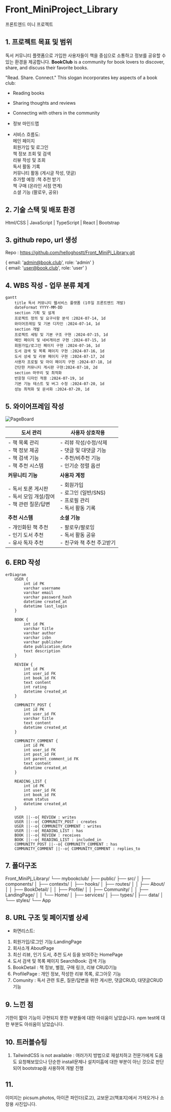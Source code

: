 # Front_MiniProject_Library

프론트엔드 미니 프로젝트

## 1. 프로젝트 목표 및 범위

독서 커뮤니티 플랫폼으로 가입한 사용자들이 책을 중심으로 소통하고 정보를 공유할 수 있는 환경을 제공합니다. **BookClub** is a community for book lovers to discover, share, and discuss their favorite books.

"Read. Share. Connect."
This slogan incorporates key aspects of a book club:

- Reading books
- Sharing thoughts and reviews
- Connecting with others in the community

- 정보 마인드맵

- 서비스 흐름도:<br>
  메인 페이지<br>
  회원가입 및 로그인<br>
  책 정보 조회 및 검색<br>
  리뷰 작성 및 조회<br>
  독서 활동 기록<br>
  커뮤니티 활동 (게시글 작성, 댓글)<br>
  추가할 예정 :책 추천 받기<br>
  책 구매 (온라인 서점 연계)<br>
  소셜 기능 (팔로우, 공유)<br>

## 2. 기술 스택 및 배포 환경

Html/CSS | JavaScript | TypeScript | React | Bootstrap<br>

## 3. github repo, url 생성

Repo : https://github.com/helloghostt/Front_MiniPj_Library.git<br>

{ email: 'admin@book.club', role: 'admin' }<br>
{ email: 'user@book.club', role: 'user' }<br>

## 4. WBS 작성 - 업무 분류 체계

```mermaid
gantt
    title 독서 커뮤니티 웹서비스 플랫폼 (1주일 프론트엔드 개발)
    dateFormat YYYY-MM-DD
    section 기획 및 설계
    프로젝트 정의 및 요구사항 분석 :2024-07-14, 1d
    와이어프레임 및 기본 디자인 :2024-07-14, 1d
    section 개발
    프로젝트 세팅 및 기본 구조 구현 :2024-07-15, 1d
    메인 페이지 및 네비게이션 구현 :2024-07-15, 1d
    회원가입/로그인 페이지 구현 :2024-07-16, 1d
    도서 검색 및 목록 페이지 구현 :2024-07-16, 1d
    도서 상세 및 리뷰 페이지 구현 :2024-07-17, 2d
    사용자 프로필 및 마이 페이지 구현 :2024-07-18, 1d
    간단한 커뮤니티 게시판 구현:2024-07-18, 2d
    section 마무리 및 최적화
    반응형 디자인 적용 :2024-07-19, 1d
    기본 기능 테스트 및 버그 수정 :2024-07-20, 1d
    성능 최적화 및 문서화 :2024-07-20, 1d
```

## 5. 와이어프레임 작성

![PageBoard](.\public\image\figma_pageboard.png)

| 도서 관리                                                              | 사용자 상호작용                                                                            |
| ---------------------------------------------------------------------- | ------------------------------------------------------------------------------------------ |
| - 책 목록 관리<br>- 책 정보 제공<br>- 책 검색 기능<br>- 책 추천 시스템 | - 리뷰 작성/수정/삭제<br>- 댓글 및 대댓글 기능<br>- 추천/비추천 기능<br>- 인기순 정렬 옵션 |
| **커뮤니티 기능**                                                      | **사용자 계정**                                                                            |
| - 독서 토론 게시판<br>- 독서 모임 개설/참여<br>- 책 관련 질문/답변     | - 회원가입<br>- 로그인 (일반/SNS)<br>- 프로필 관리<br>- 독서 활동 기록                     |
| **추천 시스템**                                                        | **소셜 기능**                                                                              |
| - 개인화된 책 추천<br>- 인기 도서 추천<br>- 유사 독자 추천             | - 팔로우/팔로잉<br>- 독서 활동 공유<br>- 친구와 책 추천 주고받기                           |

## 6. ERD 작성

```mermaid
erDiagram
    USER {
        int id PK
        varchar username
        varchar email
        varchar password_hash
        datetime created_at
        datetime last_login
    }

    BOOK {
        int id PK
        varchar title
        varchar author
        varchar isbn
        varchar publisher
        date publication_date
        text description
    }

    REVIEW {
        int id PK
        int user_id FK
        int book_id FK
        text content
        int rating
        datetime created_at
    }

    COMMUNITY_POST {
        int id PK
        int user_id FK
        varchar title
        text content
        datetime created_at
    }

    COMMUNITY_COMMENT {
        int id PK
        int user_id FK
        int post_id FK
        int parent_comment_id FK
        text content
        datetime created_at
    }

    READING_LIST {
        int id PK
        int user_id FK
        int book_id FK
        enum status
        datetime created_at
    }

    USER ||--o{ REVIEW : writes
    USER ||--o{ COMMUNITY_POST : creates
    USER ||--o{ COMMUNITY_COMMENT : writes
    USER ||--o{ READING_LIST : has
    BOOK ||--o{ REVIEW : receives
    BOOK ||--o{ READING_LIST : included_in
    COMMUNITY_POST ||--o{ COMMUNITY_COMMENT : has
    COMMUNITY_COMMENT ||--o{ COMMUNITY_COMMENT : replies_to
```

## 7. 폴더구조

Front_MiniPj_Library/
└── mybookclub/
├── public/ <!-- font -->
├── src/
│ ├── components/ <!-- 재사용 가능한 UI컴포넌트 -->
│ ├── contexts/ <!-- react context api 상태 관리 로직 -->
│ ├── hooks/ <!-- react hook -->
│ ├── routes/ <!-- route 관련 component -->
│ │ ├── About/ <!-- 회사소개 페이지 컴포넌트 -->
│ │ ├── BookDetail/ <!-- 책 상세 정보 페이지 컴포넌트 -->
│ │ ├── Profile/ <!-- 사용자 프로필 페이지 컴포넌트 -->
│ │ ├── Community/ <!-- 커뮤니티 페이지 컴포넌트 -->
│ │ ├── LandingPage/ <!-- 메인 랜딩 페이지 컴포넌트 -->
│ │ └── Home/ <!-- 홈페이지-->
│ ├── services/ <!-- api -->
│ ├── types/ <!-- type정의  -->
| ├── data/ <!-- 임시 user, books데이터 관리-->
│ └── styles/
└── App

## 8. URL 구조 및 페이지별 상세

- 화면리스트:

1. 회원가입/로그인 기능:LandingPage
2. 회사소개 AboutPage
3. 최신 리뷰, 인기 도서, 추천 도서 등을 보여주는 HomePage
4. 도서 검색 및 목록 페이지 SearchBook: 검색 기능
5. BookDetail : 책 정보, 별점, 구매 링크, 리뷰 CRUD기능
6. ProfilePage : 개인 정보, 작성한 리뷰 목록, 로그아웃 기능
7. Comunity : 독서 관련 토론, 질문/답변을 위한 게시판, 댓글CRUD, 대댓글CRUD 기능

## 9. 느낀 점

기한이 짧아 기능이 구현되지 못한 부분들에 대한 아쉬움이 남았습니다.
npm test에 대한 부분도 아쉬움이 남았습니다.

## 10. 트러블슈팅

1. TailwindCSS is not available : 여러가지 방법으로 재설치하고 전문가에게 도움도 요청해보았으나 단순한 install문제나 설치미흡에 대한 부분이 아닌 것으로 판단되어 bootstrap을 사용하여 개발 진행

## 11.

이미지는 picsum.photos, 아이콘 파인더(로고), 교보문고(책표지)에서 가져오거나
소장용 사진입니다.
